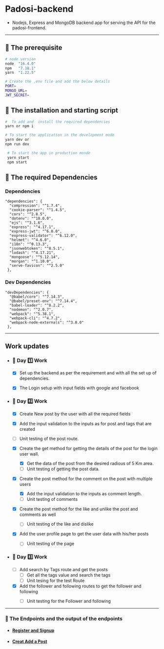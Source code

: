 # Padosi-backend

- Nodejs, Express and MongoDB backend app for serving the API for the padosi-frontend.

---

## 🏁 The prerequisite

```bash
# node version
node  "16.4.0"
npm   "7.18.1"
yarn  "1.22.5"

# Create the .env file and add the below details
PORT=
MONGO_URL=
JWT_SECRET=
```

## 🏁 The installation and starting script

```bash
#  To add and  install the required dependencies
yarn or npm i

# To start the application in the development mode
yarn dev or
npm run dev

 # To start the app in production monde
 yarn start
 npm start
```

## 🏁 The required Dependencies

### Dependencies

```b
"dependencies": {
  "compression": "^1.7.4",
  "cookie-parser": "^1.4.5",
  "cors": "^2.8.5",
  "dotenv": "^10.0.0",
  "ejs": "^3.1.6",
  "express": "^4.17.1",
  "express-jwt": "^6.0.0",
  "express-validator": "^6.12.0",
  "helmet": "^4.6.0",
  "i18n": "^0.13.3",
  "jsonwebtoken": "^8.5.1",
  "lodash": "^4.17.21",
  "mongoose": "^5.12.14",
  "morgan": "^1.10.0",
  "serve-favicon": "^2.5.0"
 },
```

### Dev Dependencies

```b
"devDependencies": {
  "@babel/core": "^7.14.3",
  "@babel/preset-env": "^7.14.4",
  "babel-loader": "^8.2.2",
  "nodemon": "^2.0.7",
  "webpack": "^5.38.1",
  "webpack-cli": "^4.7.2",
  "webpack-node-externals": "^3.0.0"
 },
```

---

## Work updates

- ### 🏁 Day 1️⃣ Work

  - [x]  Set up the backend as per the requirement and with all the set up of dependencies.

  - [x] The Login setup with input fields with google and facebook

- ### 🏁 Day 2️⃣ Work

  - [x]  Create New post by the user with all the required fields
    - [x] Add the input validation to the inputs as for post and tags that are created
    - [ ] Unit testing of the post route.

  - [x] Create the get method for getting the details of the post for the login user wall.
    - [x] Get the data of the post from the desired radious of 5 Km area.
    - [ ] Unit testing of getting the post data.

  - [x] Create the post method for the comment on the post with multiple users
    - [x] Add the input validation to the inputs as comment length.
    - [ ] Unit testing of comments

  - [x] Create the post method for the like and unlike the post and comments as well
    - [ ] Unit testing of the like and dislike

  - [x] Add the user profile page to get the user data with his/her posts
    - [ ] Unit testing of the page

- ### 🏁 Day 3️⃣ Work

  - [ ] Add search by Tags route and get the posts
    - [ ] Get all the tags value and search the tags
    - [ ] Unit tesing for the test Route

  - [x] Add the follower and following routes to get the follower and following
    - [ ] Unit testing for the Follower and following


---

### 🥇 The Endpoints and the output of the endpoints

- #### [Register and Signup](lib/registerSignup.md)

- #### [Creat Add a Post](lib/addPost.md)
